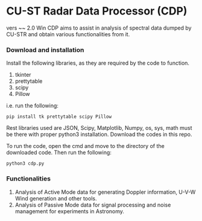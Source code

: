 # CU-ST Radar Data Processor (CDP)

vers ~~ 2.0 Win
CDP aims to assist in analysis of spectral data dumped by CU-STR and obtain various functionalities from it. 

### Download and installation
Install the following libraries, as they are required by the code to function. 

1. tkinter
2. prettytable
3. scipy
4. Pillow

i.e. run the following:

```
pip install tk prettytable scipy Pillow
```

Rest libraries used are JSON, Scipy, Matplotlib, Numpy, os, sys, math must be there with proper python3 installation. Download the codes in this repo.

To run the code, open the cmd and move to the directory of the downloaded code. Then run the following:



```
python3 cdp.py
```


### Functionalities

1. Analysis of Active Mode data for generating Doppler information, U-V-W Wind generation and other tools.
2. Analysis of Passive Mode data for signal processing and noise management for experiments in Astronomy.

